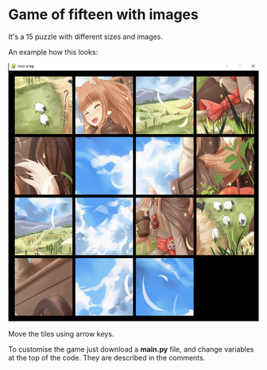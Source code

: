 # Game of fifteen with images

It's a 15 puzzle with different sizes and images.

An example how this looks:

![GitHub Image](/Holo-game-of-fifteen/Game_screenshot.png)

Move the tiles using arrow keys.

To customise the game just download a **main.py** file, and change variables at the top of the code.
They are described in the comments.
